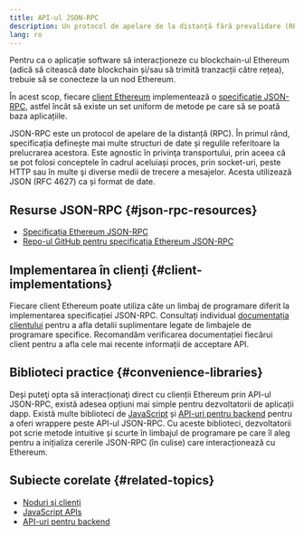 ```yaml
---
title: API-ul JSON-RPC
description: Un protocol de apelare de la distanță fără prevalidare (RPC) pentru clienții Ethereum.
lang: ro
---
```


Pentru ca o aplicație software să interacționeze cu blockchain-ul Ethereum (adică să citească date blockchain și/sau să trimită tranzacții către rețea), trebuie să se conecteze la un nod Ethereum.

În acest scop, fiecare [client Ethereum](/developers/docs/nodes-and-clients/#execution-clients) implementează o [specificație JSON-RPC](http://www.jsonrpc.org/specification), astfel încât să existe un set uniform de metode pe care să se poată baza aplicațiile.

JSON-RPC este un protocol de apelare de la distanță (RPC). În primul rând, specificația definește mai multe structuri de date și regulile referitoare la prelucrarea acestora. Este agnostic în privinţa transportului, prin aceea că se pot folosi conceptele în cadrul aceluiași proces, prin socket-uri, peste HTTP sau în multe şi diverse medii de trecere a mesajelor. Acesta utilizează JSON (RFC 4627) ca și format de date.

## Resurse JSON-RPC {#json-rpc-resources}

- [Specificația Ethereum JSON-RPC](https://playground.open-rpc.org/?schemaUrl=https://raw.githubusercontent.com/ethereum/eth1.0-apis/assembled-spec/openrpc.json&uiSchema[appBar][ui:splitView]=true&uiSchema[appBar][ui:input]=false&uiSchema[appBar][ui:examplesDropdown]=false)
- [Repo-ul GitHub pentru specificația Ethereum JSON-RPC](https://github.com/ethereum/eth1.0-apis)

## Implementarea în clienți {#client-implementations}

Fiecare client Ethereum poate utiliza câte un limbaj de programare diferit la implementarea specificației JSON-RPC. Consultați individual [documentația clientului](/developers/docs/nodes-and-clients/#execution-clients) pentru a afla detalii suplimentare legate de limbajele de programare specifice. Recomandăm verificarea documentației fiecărui client pentru a afla cele mai recente informații de acceptare API.

## Biblioteci practice {#convenience-libraries}

Deși puteţi opta să interacționaţi direct cu clienții Ethereum prin API-ul JSON-RPC, există adesea opțiuni mai simple pentru dezvoltatorii de aplicații dapp. Există multe biblioteci de [JavaScript](/developers/docs/apis/javascript/#available-libraries) și [API-uri pentru backend](/developers/docs/apis/backend/#available-libraries) pentru a oferi wrappere peste API-ul JSON-RPC. Cu aceste biblioteci, dezvoltatorii pot scrie metode intuitive și scurte în limbajul de programare pe care îl aleg pentru a inițializa cererile JSON-RPC (în culise) care interacționează cu Ethereum.

## Subiecte corelate {#related-topics}

- [Noduri și clienți](/developers/docs/nodes-and-clients/)
- [JavaScript APIs](/developers/docs/apis/javascript/)
- [API-uri pentru backend](/developers/docs/apis/backend/)
